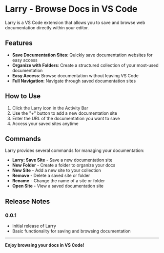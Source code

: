 # Larry - Browse Docs in VS Code

Larry is a VS Code extension that allows you to save and browse web documentation directly within your editor.

## Features

- **Save Documentation Sites**: Quickly save documentation websites for easy access
- **Organize with Folders**: Create a structured collection of your most-used documentation
- **Easy Access**: Browse documentation without leaving VS Code
- **Full Navigation**: Navigate through saved documentation sites

## How to Use

1. Click the Larry icon in the Activity Bar
2. Use the "+" button to add a new documentation site
3. Enter the URL of the documentation you want to save
4. Access your saved sites anytime

## Commands

Larry provides several commands for managing your documentation:

- **Larry: Save Site** - Save a new documentation site
- **New Folder** - Create a folder to organize your docs
- **New Site** - Add a new site to your collection
- **Remove** - Delete a saved site or folder
- **Rename** - Change the name of a site or folder
- **Open Site** - View a saved documentation site

## Release Notes

### 0.0.1

- Initial release of Larry
- Basic functionality for saving and browsing documentation

---

**Enjoy browsing your docs in VS Code!**
